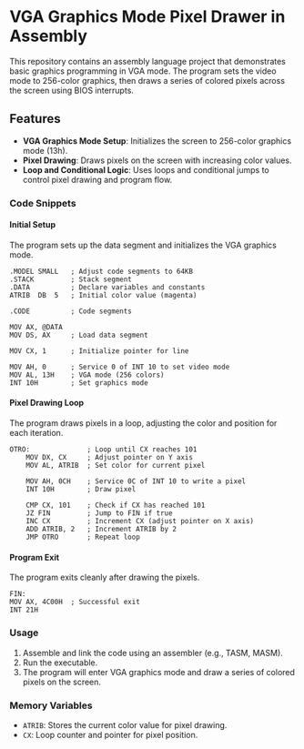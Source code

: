 # VGA Graphics Mode Pixel Drawer in Assembly

This repository contains an assembly language project that demonstrates basic graphics programming in VGA mode. The program sets the video mode to 256-color graphics, then draws a series of colored pixels across the screen using BIOS interrupts.

## Features

- **VGA Graphics Mode Setup**: Initializes the screen to 256-color graphics mode (13h).
- **Pixel Drawing**: Draws pixels on the screen with increasing color values.
- **Loop and Conditional Logic**: Uses loops and conditional jumps to control pixel drawing and program flow.

### Code Snippets

#### Initial Setup
The program sets up the data segment and initializes the VGA graphics mode.

```assembly
.MODEL SMALL   ; Adjust code segments to 64KB
.STACK         ; Stack segment
.DATA          ; Declare variables and constants
ATRIB  DB  5   ; Initial color value (magenta)

.CODE          ; Code segments

MOV AX, @DATA
MOV DS, AX     ; Load data segment

MOV CX, 1      ; Initialize pointer for line

MOV AH, 0      ; Service 0 of INT 10 to set video mode
MOV AL, 13H    ; VGA mode (256 colors)
INT 10H        ; Set graphics mode
```

#### Pixel Drawing Loop

The program draws pixels in a loop, adjusting the color and position for each iteration.

```assembly
OTRO:              ; Loop until CX reaches 101
    MOV DX, CX     ; Adjust pointer on Y axis
    MOV AL, ATRIB  ; Set color for current pixel
    
    MOV AH, 0CH    ; Service 0C of INT 10 to write a pixel
    INT 10H        ; Draw pixel
                 
    CMP CX, 101    ; Check if CX has reached 101
    JZ FIN         ; Jump to FIN if true
    INC CX         ; Increment CX (adjust pointer on X axis)
    ADD ATRIB, 2   ; Increment ATRIB by 2
    JMP OTRO       ; Repeat loop
```

#### Program Exit

The program exits cleanly after drawing the pixels.

```assembly
FIN:
MOV AX, 4C00H  ; Successful exit
INT 21H
```

### Usage

1.  Assemble and link the code using an assembler (e.g., TASM, MASM).
2.  Run the executable.
3.  The program will enter VGA graphics mode and draw a series of colored pixels on the screen.

### Memory Variables

-   `ATRIB`: Stores the current color value for pixel drawing.
-   `CX`: Loop counter and pointer for pixel position.